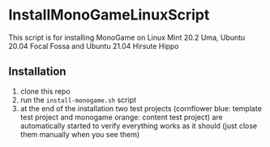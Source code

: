 # InstallMonoGameLinuxScript
This script is for installing MonoGame on Linux Mint 20.2 Uma, Ubuntu 20.04 Focal Fossa and Ubuntu 21.04 Hirsute Hippo
## Installation
1. clone this repo
1. run the `install-monogame.sh` script
1. at the end of the installation two test projects (cornflower blue: template test project and monogame orange: content test project) are automatically started to verify everything works as it should (just close them manually when you see them)

